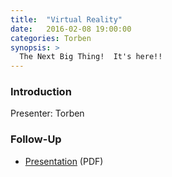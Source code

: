 ```yaml
---
title:  "Virtual Reality"
date:   2016-02-08 19:00:00
categories: Torben
synopsis: >
  The Next Big Thing!  It's here!!
---
```


### Introduction

Presenter: Torben

### Follow-Up

* [Presentation](/assets/present/2016/virtual-reality.pdf) (PDF) 